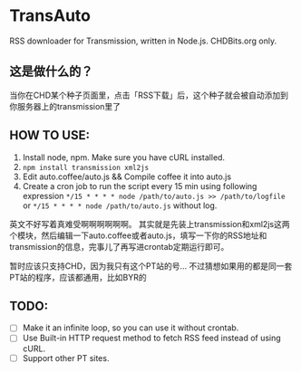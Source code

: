 TransAuto
=========

RSS downloader for Transmission, written in Node.js.
CHDBits.org only.

## 这是做什么的？

当你在CHD某个种子页面里，点击「RSS下载」后，这个种子就会被自动添加到你服务器上的transmission里了

## HOW TO USE:

1. Install node, npm. Make sure you have cURL installed.
2. `npm install transmission xml2js`
3. Edit auto.coffee/auto.js && Compile coffee it into auto.js 
4. Create a cron job to run the script every 15 min using following expression `*/15 * * * * node /path/to/auto.js >> /path/to/logfile` or `*/15 * * * * node /path/to/auto.js` without log.

英文不好写着真难受啊啊啊啊啊啊。
其实就是先装上transmission和xml2js这两个模块，然后编辑一下auto.coffee或者auto.js，填写一下你的RSS地址和transmission的信息，完事儿了再写进crontab定期运行即可。

暂时应该只支持CHD，因为我只有这个PT站的号...
不过猜想如果用的都是同一套PT站的程序，应该都通用，比如BYR的

## TODO:
- [ ] Make it an infinite loop, so you can use it without crontab.
- [ ] Use Built-in HTTP request method to fetch RSS feed instead of using cURL.
- [ ] Support other PT sites.